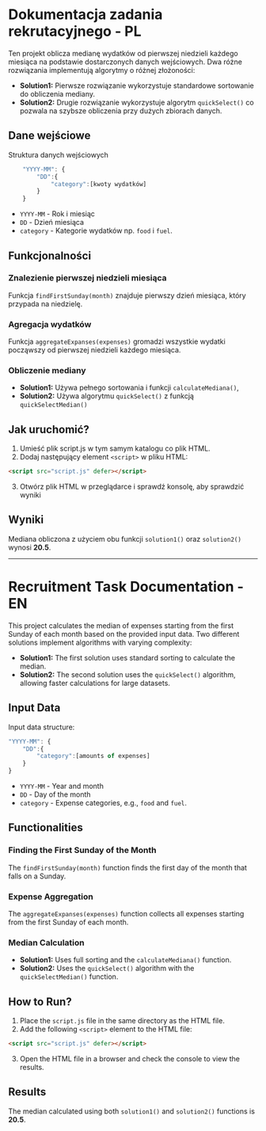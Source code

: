 # Dokumentacja zadania rekrutacyjnego - PL

Ten projekt oblicza medianę wydatków od pierwszej niedzieli każdego miesiąca na podstawie dostarczonych danych wejściowych. Dwa różne rozwiązania implementują algorytmy o różnej złożoności:

- **Solution1:** Pierwsze rozwiązanie wykorzystuje standardowe sortowanie do obliczenia mediany.
- **Solution2:** Drugie rozwiązanie wykorzystuje algorytm `quickSelect()` co pozwala na szybsze obliczenia przy dużych zbiorach danych.

## Dane wejściowe

Struktura danych wejściowych

```javascript
    "YYYY-MM": {
        "DD":{
            "category":[kwoty wydatków]
        }
    }
```

- `YYYY-MM` - Rok i miesiąc
- `DD` - Dzień miesiąca
- `category` - Kategorie wydatków np. `food` i `fuel`.

## Funkcjonalności

### Znalezienie pierwszej niedzieli miesiąca

Funkcja `findFirstSunday(month)` znajduje pierwszy dzień miesiąca, który przypada na niedzielę.

### Agregacja wydatków

Funkcja `aggregateExpanses(expenses)` gromadzi wszystkie wydatki począwszy od pierwszej niedzieli każdego miesiąca.

### Obliczenie mediany

- **Solution1:** Używa pełnego sortowania i funkcji `calculateMediana()`,
- **Solution2:** Używa algorytmu `quickSelect()` z funkcją `quickSelectMedian()`

## Jak uruchomić?

1. Umieść plik script.js w tym samym katalogu co plik HTML.
2. Dodaj następujący element `<script>` w pliku HTML:

```html
<script src="script.js" defer></script>
```

3. Otwórz plik HTML w przeglądarce i sprawdź konsolę, aby sprawdzić wyniki

## Wyniki

Mediana obliczona z użyciem obu funkcji `solution1()` oraz `solution2()` wynosi **20.5**.

---

# Recruitment Task Documentation - EN

This project calculates the median of expenses starting from the first Sunday of each month based on the provided input data. Two different solutions implement algorithms with varying complexity:

- **Solution1:** The first solution uses standard sorting to calculate the median.
- **Solution2:** The second solution uses the `quickSelect()` algorithm, allowing faster calculations for large datasets.

## Input Data

Input data structure:

```javascript
"YYYY-MM": {
    "DD":{
        "category":[amounts of expenses]
    }
}
```

- `YYYY-MM` - Year and month
- `DD` - Day of the month
- `category` - Expense categories, e.g., `food` and `fuel`.

## Functionalities

### Finding the First Sunday of the Month

The `findFirstSunday(month)` function finds the first day of the month that falls on a Sunday.

### Expense Aggregation

The `aggregateExpanses(expenses)` function collects all expenses starting from the first Sunday of each month.

### Median Calculation

- **Solution1:** Uses full sorting and the `calculateMediana()` function.
- **Solution2:** Uses the `quickSelect()` algorithm with the `quickSelectMedian()` function.

## How to Run?

1. Place the `script.js` file in the same directory as the HTML file.
2. Add the following `<script>` element to the HTML file:

```html
<script src="script.js" defer></script>
```

3. Open the HTML file in a browser and check the console to view the results.

## Results

The median calculated using both `solution1()` and `solution2()` functions is **20.5**.
